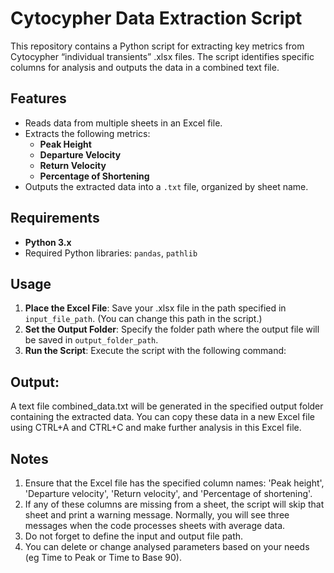 # Cytocypher Data Extraction Script

This repository contains a Python script for extracting key metrics from Cytocypher “individual transients” .xlsx files. The script identifies specific columns for analysis and outputs the data in a combined text file.

## Features
- Reads data from multiple sheets in an Excel file.
- Extracts the following metrics:
  - **Peak Height**
  - **Departure Velocity**
  - **Return Velocity**
  - **Percentage of Shortening**
- Outputs the extracted data into a `.txt` file, organized by sheet name.

## Requirements
- **Python 3.x**
- Required Python libraries: `pandas`, `pathlib`

## Usage

1. **Place the Excel File**: Save your .xlsx file in the path specified in `input_file_path`. (You can change this path in the script.)
2. **Set the Output Folder**: Specify the folder path where the output file will be saved in `output_folder_path`.
3. **Run the Script**: Execute the script with the following command:

## Output: 

A text file combined_data.txt will be generated in the specified output folder containing the extracted data. You can copy these data in a new Excel file using CTRL+A and CTRL+C and make further analysis in this Excel file. 

## Notes
1. Ensure that the Excel file has the specified column names: 'Peak height', 'Departure velocity', 'Return velocity', and 'Percentage of shortening'.
2. If any of these columns are missing from a sheet, the script will skip that sheet and print a warning message. Normally, you will see three messages when the code processes sheets with average data. 
3. Do not forget to define the input and output file path.
4. You can delete or change analysed parameters based on your needs (eg Time to Peak or Time to Base 90).
